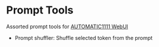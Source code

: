 # Prompt Tools
Assorted prompt tools for [AUTOMATIC1111 WebUI](https://github.com/AUTOMATIC1111/stable-diffusion-webui)

* Prompt shuffler: Shuffle selected token from the prompt
